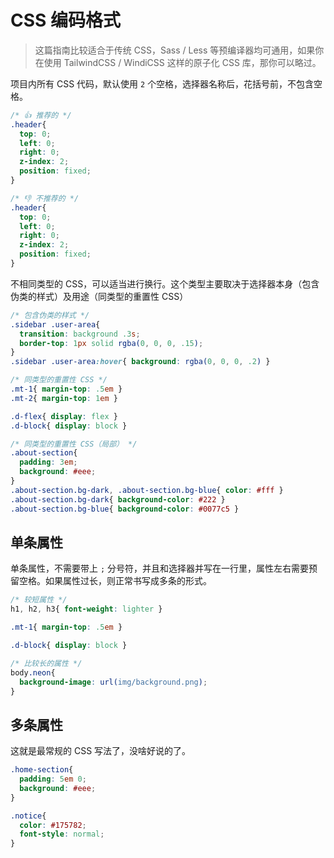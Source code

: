 # CSS 编码格式

> 这篇指南比较适合于传统 CSS，Sass / Less 等预编译器均可通用，如果你在使用 TailwindCSS / WindiCSS 这样的原子化 CSS 库，那你可以略过。

项目内所有 CSS 代码，默认使用 `2` 个空格，选择器名称后，花括号前，不包含空格。

```css
/* 👍 推荐的 */
.header{
  top: 0;
  left: 0;
  right: 0;
  z-index: 2;
  position: fixed;
}

/* 👎 不推荐的 */
.header{
  top: 0;
  left: 0;
  right: 0;
  z-index: 2;
  position: fixed;
}
```

不相同类型的 CSS，可以适当进行换行。这个类型主要取决于选择器本身（包含伪类的样式）及用途（同类型的重置性 CSS）

```css
/* 包含伪类的样式 */
.sidebar .user-area{
  transition: background .3s;
  border-top: 1px solid rgba(0, 0, 0, .15);
}
.sidebar .user-area:hover{ background: rgba(0, 0, 0, .2) }

/* 同类型的重置性 CSS */
.mt-1{ margin-top: .5em }
.mt-2{ margin-top: 1em }

.d-flex{ display: flex }
.d-block{ display: block }

/* 同类型的重置性 CSS（局部） */
.about-section{
  padding: 3em;
  background: #eee;
}
.about-section.bg-dark, .about-section.bg-blue{ color: #fff }
.about-section.bg-dark{ background-color: #222 }
.about-section.bg-blue{ background-color: #0077c5 }
```

## 单条属性

单条属性，不需要带上 `;` 分号符，并且和选择器并写在一行里，属性左右需要预留空格。如果属性过长，则正常书写成多条的形式。

```css
/* 较短属性 */
h1, h2, h3{ font-weight: lighter }

.mt-1{ margin-top: .5em }

.d-block{ display: block }

/* 比较长的属性 */
body.neon{
  background-image: url(img/background.png);
}
```

## 多条属性

这就是最常规的 CSS 写法了，没啥好说的了。

```css
.home-section{
  padding: 5em 0;
  background: #eee;
}

.notice{
  color: #175782;
  font-style: normal;
}
```
